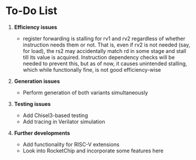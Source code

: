# To-Do List

1. **Efficiency issues**
	* register forwarding is stalling for rv1 and rv2 regardless of whether instruction needs them or not. That is, even if rv2 is not needed (say, for load), the rs2 may accidentally match rd in some stage and stall till its value is acquired. Instruction dependency checks will be needed to prevent this, but as of now, it causes unintended stalling, which while functionally fine, is not good efficiency-wise

2. **Generation issues**
	* Perform generation of both variants simultaneously

3. **Testing issues**
	* Add Chisel3-based testing
	* Add tracing in Verilator simulation

4. **Further developments**
	* Add functionality for RISC-V extensions
	* Look into RocketChip and incorporate some features here
